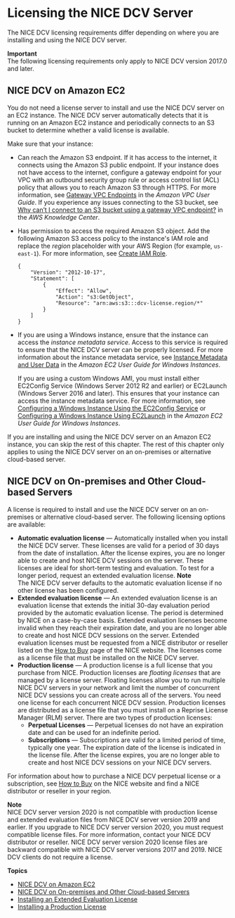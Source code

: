 # Licensing the NICE DCV Server<a name="setting-up-license"></a>

The NICE DCV licensing requirements differ depending on where you are installing and using the NICE DCV server\.

**Important**  
The following licensing requirements only apply to NICE DCV version 2017\.0 and later\.

## NICE DCV on Amazon EC2<a name="setting-up-license-ec2"></a>

You do not need a license server to install and use the NICE DCV server on an EC2 instance\. The NICE DCV server automatically detects that it is running on an Amazon EC2 instance and periodically connects to an S3 bucket to determine whether a valid license is available\. 

Make sure that your instance:
+ Can reach the Amazon S3 endpoint\. If it has access to the internet, it connects using the Amazon S3 public endpoint\. If your instance does not have access to the internet, configure a gateway endpoint for your VPC with an outbound security group rule or access control list \(ACL\) policy that allows you to reach Amazon S3 through HTTPS\. For more information, see [Gateway VPC Endpoints](https://docs.aws.amazon.com/vpc/latest/userguide/vpce-gateway.html) in the *Amazon VPC User Guide*\. If you experience any issues connecting to the S3 bucket, see [Why can’t I connect to an S3 bucket using a gateway VPC endpoint?](https://aws.amazon.com/premiumsupport/knowledge-center/connect-s3-vpc-endpoint/) in the *AWS Knowledge Center*\.
+ Has permission to access the required Amazon S3 object\. Add the following Amazon S3 access policy to the instance's IAM role and replace the *region* placeholder with your AWS Region \(for example, `us-east-1`\)\. For more information, see [Create IAM Role](https://docs.aws.amazon.com/IAM/latest/UserGuide/id_roles_create_for-service.html)\.

  ```
  {
      "Version": "2012-10-17",
      "Statement": [
          {
              "Effect": "Allow",
              "Action": "s3:GetObject",
              "Resource": "arn:aws:s3:::dcv-license.region/*"
          }
      ]
  }
  ```
+ If you are using a Windows instance, ensure that the instance can access the *instance metadata service*\. Access to this service is required to ensure that the NICE DCV server can be properly licensed\. For more information about the instance metadata service, see [Instance Metadata and User Data](https://docs.aws.amazon.com/AWSEC2/latest/WindowsGuide/ec2-instance-metadata.html) in the *Amazon EC2 User Guide for Windows Instances*\.

  If you are using a custom Windows AMI, you must install either EC2Config Service \(Windows Server 2012 R2 and earlier\) or EC2Launch \(Windows Server 2016 and later\)\. This ensures that your instance can access the instance metadata service\. For more information, see [Configuring a Windows Instance Using the EC2Config Service](https://docs.aws.amazon.com/AWSEC2/latest/WindowsGuide/ec2config-service.html) or [Configuring a Windows Instance Using EC2Launch](https://docs.aws.amazon.com/AWSEC2/latest/WindowsGuide/ec2launch.html) in the *Amazon EC2 User Guide for Windows Instances*\.

If you are installing and using the NICE DCV server on an Amazon EC2 instance, you can skip the rest of this chapter\. The rest of this chapter only applies to using the NICE DCV server on an on\-premises or alternative cloud\-based server\.

## NICE DCV on On\-premises and Other Cloud\-based Servers<a name="setting-up-license-onprem"></a>

A license is required to install and use the NICE DCV server on an on\-premises or alternative cloud\-based server\. The following licensing options are available:
+ **Automatic evaluation license** — Automatically installed when you install the NICE DCV server\. These licenses are valid for a period of 30 days from the date of installation\. After the license expires, you are no longer able to create and host NICE DCV sessions on the server\. These licenses are ideal for short\-term testing and evaluation\. To test for a longer period, request an extended evaluation license\.
**Note**  
The NICE DCV server defaults to the automatic evaluation license if no other license has been configured\.
+ **Extended evaluation license** — An extended evaluation license is an evaluation license that extends the initial 30\-day evaluation period provided by the automatic evaluation license\. The period is determined by NICE on a case\-by\-case basis\. Extended evaluation licenses become invalid when they reach their expiration date, and you are no longer able to create and host NICE DCV sessions on the server\. Extended evaluation licenses must be requested from a NICE distributor or reseller listed on the [ How to Buy](https://www.nice-software.com/index.html#buy) page of the NICE website\. The licenses come as a license file that must be installed on the NICE DCV server\. 
+ **Production license** — A production license is a full license that you purchase from NICE\. Production licenses are *floating licenses* that are managed by a license server\. Floating licenses allow you to run multiple NICE DCV servers in your network and limit the number of concurrent NICE DCV sessions you can create across all of the servers\. You need one license for each concurrent NICE DCV session\. Production licenses are distributed as a license file that you must install on a Reprise License Manager \(RLM\) server\. There are two types of production licenses: 
  + **Perpetual Licenses** — Perpetual licenses do not have an expiration date and can be used for an indefinite period\.
  + **Subscriptions** — Subscriptions are valid for a limited period of time, typically one year\. The expiration date of the license is indicated in the license file\. After the license expires, you are no longer able to create and host NICE DCV sessions on your NICE DCV servers\.

For information about how to purchase a NICE DCV perpetual license or a subscription, see [How to Buy](https://www.nice-software.com/index.html#buy) on the NICE website and find a NICE distributor or reseller in your region\.

**Note**  
NICE DCV server version 2020 is not compatible with production license and extended evaluation files from NICE DCV server version 2019 and earlier\. If you upgrade to NICE DCV server version 2020, you must request compatible license files\. For more information, contact your NICE DCV distributor or reseller\.
NICE DCV server version 2020 license files are backward compatible with NICE DCV server versions 2017 and 2019\.
NICE DCV clients do not require a license\.

**Topics**
+ [NICE DCV on Amazon EC2](#setting-up-license-ec2)
+ [NICE DCV on On\-premises and Other Cloud\-based Servers](#setting-up-license-onprem)
+ [Installing an Extended Evaluation License](setting-up-evaluation.md)
+ [Installing a Production License](setting-up-floating.md)
